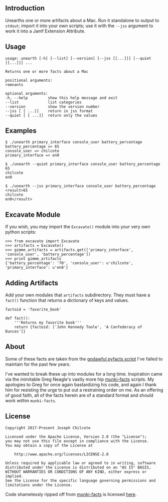 Introduction
------------
Unearths one or more artifacts about a Mac. Run it standalone to output to `stdout`; import it into your own scripts; use it with the `--jss` argument to work it into a Jamf Extension Attribute.

Usage
-----

    usage: unearth [-h] [--list] [--version] [--jss [[...]]] [--quiet [[...]]] ...

    Returns one or more facts about a Mac

    positional arguments:
    remnants

    optional arguments:
    -h, --help         show this help message and exit
    --list             list categories
    --version          show the version number
    --jss [ [ ...]]    return in jss format
    --quiet [ [ ...]]  return only the values

Examples
--------

    $ ./unearth primary_interface console_user battery_percentage
    battery_percentage => 65
    console_user => chilcote
    primary_interface => en0

    $ ./unearth --quiet primary_interface console_user battery_percentage
    65
    chilcote
    en0

    $ ./unearth --jss primary_interface console_user battery_percentage
    <result>65
    chilcote
    en0</result>

Excavate Module
----------------
If you wish, you may import the `Excavate()` module into your very own python scripts:

    >>> from excavate import Excavate
    >>> artifacts = Excavate()
    >>> gimme_artifacts = artifacts.get(['primary_interface', 'console_user', 'battery_percentage'])
    >>> print gimme_artifacts
    {'battery_percentage': '70', 'console_user': u'chilcote', 'primary_interface': u'en0'}

Adding Artifacts
------------

Add your own modules that `artifacts` subdirectory. They must have a `fact()` function that returns a dictionary of keys and values.

    factoid = 'favorite_book'

    def fact():
        '''Returns my favorite book'''
        return {factoid: ['John Kennedy Toole', 'A Confederacy of Dunces']}

About
-----
Some of these facts are taken from the [godawful pyfacts script](https://github.com/chilcote/pylab/blob/master/pyfacts) I've failed to maintain for the past few years.

I've wanted to break these up into modules for a long time. Inspiration came via the inimitable Greg Neagle's vastly more hip [munki-facts](https://github.com/munki/munki-facts) scripts. My apologies to Greg for once again bastardizing his code, and again I thank him for resisting the urge to put out a restraining order on me. As an offering of good faith, all of the facts herein are of a standard format and should work within `munki-facts`.

License
-------

	Copyright 2017-Present Joseph Chilcote

	Licensed under the Apache License, Version 2.0 (the "License");
	you may not use this file except in compliance with the License.
	You may obtain a copy of the License at

		http://www.apache.org/licenses/LICENSE-2.0

	Unless required by applicable law or agreed to in writing, software
	distributed under the License is distributed on an "AS IS" BASIS,
	WITHOUT WARRANTIES OR CONDITIONS OF ANY KIND, either express or implied.
	See the License for the specific language governing permissions and
	limitations under the License.

Code shamelessly ripped off from [munki-facts](https://github.com/munki/munki-facts) is licensed [here](https://github.com/munki/munki/blob/master/LICENSE.md).
